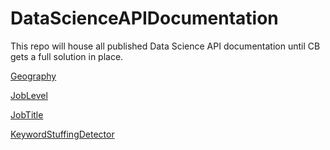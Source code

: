 DataScienceAPIDocumentation
===========================

This repo will house all published Data Science API documentation until CB gets a full solution in place.

[Geography](Geography.md)

[JobLevel](JobLevel.md)

[JobTitle](JobTitle.md)

[KeywordStuffingDetector](KeywordStuffingDetector.md)
